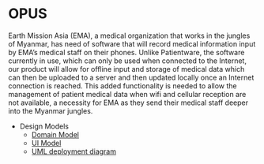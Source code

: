 # OPUS

Earth Mission Asia (EMA), a medical organization that works in the jungles of Myanmar, has need of software that will record medical information input by EMA’s medical staff on their phones. Unlike Patientware, the software currently in use, which can only be used when connected to the Internet, our product will allow for offline input and storage of medical data which can then be uploaded to a server and then updated locally once an Internet connection is reached. This added functionality is needed to allow the management of patient medical data when wifi and cellular reception are not available, a necessity for EMA as they send their medical staff deeper into the Myanmar jungles.

* Design Models
  * [Domain Model](domainModel.jpg)
  * [UI Model](UI_Model.jpg)
  * [UML deployment diagram](UMLdiagram.png)

